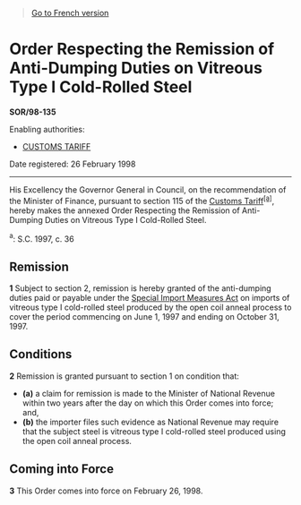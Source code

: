 > [Go to French version](/fr/Règlements/Décrets,%20ordonnances%20et%20règlements%20statutaires/98/135.md)

# Order Respecting the Remission of Anti-Dumping Duties on Vitreous Type I Cold-Rolled Steel

**SOR/98-135**

Enabling authorities: 
- [CUSTOMS TARIFF](/en/Acts/Statutes%20of%20Canada/1997/c.%2036.md)

Date registered: 26 February 1998

----------

His Excellency the Governor General in Council, on the recommendation of the Minister of Finance, pursuant to section 115 of the [Customs Tariff](/en/Acts/Statutes%20of%20Canada/1997/c.%2036.md)<sup><a href='#fn_SOR-98-135_e_hq_5562'>[a]</a></sup>, hereby makes the annexed Order Respecting the Remission of Anti-Dumping Duties on Vitreous Type I Cold-Rolled Steel.

<a name='fn_SOR-98-135_e_hq_5562'><sup>a</sup></a>: S.C. 1997, c. 36<br />




## Remission


**1** Subject to section 2, remission is hereby granted of the anti-dumping duties paid or payable under the [Special Import Measures Act](/en/Acts/Revised%20Statutes%20of%20Canada/S/S-15.md) on imports of vitreous type I cold-rolled steel produced by the open coil anneal process to cover the period commencing on June 1, 1997 and ending on October 31, 1997.




## Conditions


**2** Remission is granted pursuant to section 1 on condition that:
- **(a)** a claim for remission is made to the Minister of National Revenue within two years after the day on which this Order comes into force; and,
- **(b)** the importer files such evidence as National Revenue may require that the subject steel is vitreous type I cold-rolled steel produced using the open coil anneal process.




## Coming into Force


**3** This Order comes into force on February 26, 1998.


